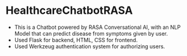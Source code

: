 # HealthcareChatbotRASA

* This is a Chatbot powered by RASA Conversational AI, with an NLP Model that can predict disease from symptoms given by user.
* Used Flask for backend, HTML, CSS for frontend.
* Used Werkzeug authentication system for authorizing users.
